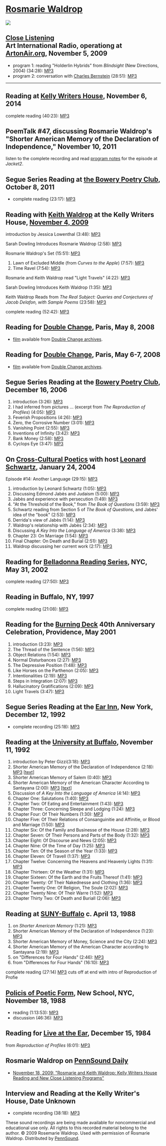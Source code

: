 [Rosmarie Waldrop](http://epc.buffalo.edu/authors/waldropr/index.html)
======================================================================

![](images/Waldrop-Rosmarie.JPG)

[Close Listening](Close-Listening.php)  
Art International Radio, operationg at [ArtonAir.org](http://artonair.org/), November 5, 2009
---------------------------------------------------------------------------------------------

-   program 1: reading "Holderlin Hybrids" from *Blindsight* (New Directions, 2004) (34:28): [MP3](http://media.sas.upenn.edu/pennsound/authors/Waldrop/Close-Listening/Waldrop-Rosmarie_Close-Listening_reading_11-05-09.mp3)
-   program 2: conversation with [Charles Bernstein](Bernstein.html) (28:51): [MP3](http://media.sas.upenn.edu/pennsound/authors/Waldrop/Close-Listening/Waldrop-Rosmarie_Close-Listening_conversation_11-05-09.mp3)

  

------------------------------------------------------------------------


Reading at [Kelly Writers House](http://writing.upenn.edu/wh/calendar/1114.php#6), November 6, 2014
---------------------------------------------------------------------------------------------------

complete reading (40:23): [MP3](https://media.sas.upenn.edu/pennsound/authors/Waldrop/11-6-2014/Waldrop-Rosmarie_complete-reading_KWH-UPenn_11-6-2014.mp3)

PoemTalk \#47, discussing Rosmarie Waldrop's "Shorter American Memory of the Declaration of Independence," November 10, 2011
----------------------------------------------------------------------------------------------------------------------------

listen to the complete recording and read [program notes](https://jacket2.org/commentary/inalienable-writes-poemtalk-47) for the episode at *Jacket2*.

Segue Series Reading at [the Bowery Poetry Club](Segue-BPC.php#10-8-11), October 8, 2011
----------------------------------------------------------------------------------------

-   complete reading (23:17): [MP3](http://media.sas.upenn.edu/pennsound/authors/Waldrop/Waldrop-Rosmarie_Segue-BPC_10-8-11.mp3)


Reading with [Keith Waldrop](Waldrop-K.html) at the Kelly Writers House, [November 4, 2009](http://writing.upenn.edu/wh/calendar/1109.php#4)
--------------------------------------------------------------------------------------------------------------------------------------------

introduction by Jessica Lowenthal (3:48): [MP3](http://media.sas.upenn.edu/pennsound/authors/Waldrop-Keith-and-Rosmarie_KWH_11-09/Waldrop-Rosmarie-and-Keith_01_Lowenthal-Intro_KWH-UPenn_11-04-2009.mp3)

Sarah Dowling Introduces Rosmarie Waldrop (2:58): [MP3](http://media.sas.upenn.edu/pennsound/authors/Waldrop-Keith-and-Rosmarie_KWH_11-09/Waldrop-Rosmarie-and-Keith_02_Dowling-Intro-R_KWH-UPenn_11-04-2009.mp3)

Rosmarie Waldrop's Set (15:51): [MP3](http://media.sas.upenn.edu/pennsound/authors/Waldrop-Keith-and-Rosmarie_KWH_11-09/Waldrop-Rosmarie-and-Keith_03_Rosmarie-Reading_KWH-UPenn_11-04-2009.mp3)

1.  Lawn of Excluded Middle (from *Curves to the Apple*) (7:57): [MP3](http://media.sas.upenn.edu/pennsound/authors/Waldrop/KWH-2009_Segmented/Waldrop-Rosmarie_01_Lawn-of-Excluded-Middle_KWH-UPenn_11-04-2009.mp3)
2.  Time Ravel (7:54): [MP3](http://media.sas.upenn.edu/pennsound/authors/Waldrop/KWH-2009_Segmented/Waldrop-Rosmarie_02_Time-Ravel_KWH-UPenn_11-04-2009.mp3)

  

Rosmarie and Keith Waldrop read "Light Travels" (4:22): [MP3](http://media.sas.upenn.edu/pennsound/authors/Waldrop-Keith-and-Rosmarie_KWH_11-09/Waldrop-Rosmarie-and-Keith_04_Rosmarie-and-Keith-Light-Travels_KWH-UPenn_11-04-2009.mp3)

Sarah Dowling Introduces Keith Waldrop (1:35): [MP3](http://media.sas.upenn.edu/pennsound/authors/Waldrop-Keith-and-Rosmarie_KWH_11-09/Waldrop-Rosmarie-and-Keith_05_Dowling-Intro-K_KWH-UPenn_11-04-2009.mp3)

Keith Waldrop Reads from *The Real Subject: Queries and Conjectures of Jacob Delafon, with Sample Poems* (23:58): [MP3](http://media.sas.upenn.edu/pennsound/authors/Waldrop-Keith-and-Rosmarie_KWH_11-09/Waldrop-Rosmarie-and-Keith_reading_KWH-UPenn_11-04-2009.mp3)

  
complete reading (52:42): [MP3](http://media.sas.upenn.edu/pennsound/authors/Waldrop-Keith-and-Rosmarie_KWH_11-09/Waldrop-Rosmarie-and-Keith_reading_KWH-UPenn_11-04-2009.mp3)

Reading for [Double Change](http://writing.upenn.edu/pennsound/x/Double-Change.php), Paris, May 8, 2008
-------------------------------------------------------------------------------------------------------

-   [film](http://doublechange.org/2008/05/08/08-05-08-autour-doskar-pastior/) available from [Double Change archives](http://doublechange.org/archives/).

Reading for [Double Change](http://writing.upenn.edu/pennsound/x/Double-Change.php), Paris, May 6-7, 2008
---------------------------------------------------------------------------------------------------------

-   [film](http://doublechange.org/2008/05/02/67-05-08-rosmarie-waldrop-universite-paris-est/) available from [Double Change archives](http://doublechange.org/archives/).

Segue Series Reading at the [Bowery Poetry Club](Segue-BPC.html), December 16, 2006
-----------------------------------------------------------------------------------

1.  introduction (3:26): [MP3](http://media.sas.upenn.edu/pennsound/authors/Waldrop/12-16-06/Waldrop-Rosmarie_01_Intro_Segue_NY_12-16-06.mp3)
2.  I had inferred from pictures ... (excerpt from *The Reproduction of Profiles*) (4:05): [MP3](%3Ca%20href=)
3.  Feverish Propositions (4:26): [MP3](http://media.sas.upenn.edu/pennsound/authors/Waldrop/12-16-06/Waldrop-Rosmarie_03_Feverish_Segue_NY_12-16-06.mp3)
4.  Zero, the Corrosive Number (3:01): [MP3](http://media.sas.upenn.edu/pennsound/authors/Waldrop/12-16-06/Waldrop-Rosmarie_04_Zero_Segue_NY_12-16-06.mp3)
5.  Vanishing Point (2:55): [MP3](http://media.sas.upenn.edu/pennsound/authors/Waldrop/12-16-06/Waldrop-Rosmarie_05_Vanishing-Point_Segue_NY_12-16-06.mp3)
6.  Inventions of Infinity (3:42): [MP3](http://media.sas.upenn.edu/pennsound/authors/Waldrop/12-16-06/Waldrop-Rosmarie_06_Inventions_Segue_NY_12-16-06.mp3)
7.  Bank Money (2:58): [MP3](http://media.sas.upenn.edu/pennsound/authors/Waldrop/12-16-06/Waldrop-Rosmarie_06_Inventions_Segue_NY_12-16-06.mp3)
8.  Cyclops Eye (3:47): [MP3](http://media.sas.upenn.edu/pennsound/authors/Waldrop/12-16-06/Waldrop-Rosmarie_08_Cyclops-Eye_Segue_NY_12-16-06.mp3)

On [Cross-Cultural Poetics](XCP.html) with host [Leonard Schwartz](Schwartz.html), January 24, 2004
---------------------------------------------------------------------------------------------------

Episode \#14: Another Language (29:15): [MP3](http://media.sas.upenn.edu/pennsound/groups/XCP/XCP_14_Waldrop_1-26-04.mp3)  

1.  introduction by Leonard Schwartz (1:05): [MP3](http://media.sas.upenn.edu/pennsound/groups/XCP/XCP_14_Waldrop_tracks/XCP_14_Waldrop_01_Intro_1-26-04.mp3)
2.  Discussing Edmond Jabès and Judaism (5:00): [MP3](http://media.sas.upenn.edu/pennsound/groups/XCP/XCP_14_Waldrop_tracks/XCP_14_Waldrop_02_Edmond-Jabes-and-Judaism_1-26-04.mp3)
3.  Jabès and experience with persecution (1:49): [MP3](http://media.sas.upenn.edu/pennsound/groups/XCP/XCP_14_Waldrop_tracks/XCP_14_Waldrop_03_Jabs-and-Persecution_1-26-04.mp3)
4.  "At the Threshold of the Book," from *The Book of Questions* (3:59): [MP3](http://media.sas.upenn.edu/pennsound/groups/XCP/XCP_14_Waldrop_tracks/XCP_14_Waldrop_04_At-The-Threshold-of-the-Book_1-26-04.mp3)
5.  Schwartz reading from Section 5 of *The Book of Questions*, and Jabès' idea of the "book" (2:53): [MP3](http://media.sas.upenn.edu/pennsound/groups/XCP/XCP_14_Waldrop_tracks/XCP_14_Waldrop_05_Section-5-Book-of-Questions_1-26-04.mp3)
6.  Derrida's view of Jabès (1:14): [MP3](http://media.sas.upenn.edu/pennsound/groups/XCP/XCP_14_Waldrop_tracks/XCP_14_Waldrop_06_Derrida-and-Jabes_1-26-04.mp3)
7.  Waldrop's relationship with Jabès (2:34): [MP3](http://media.sas.upenn.edu/pennsound/groups/XCP/XCP_14_Waldrop_tracks/XCP_14_Waldrop_07_Waldrops-relationship-with-Jabes_1-26-04.mp3)
8.  Discussing *A Key Into the Language of America* (3:38): [MP3](http://media.sas.upenn.edu/pennsound/groups/XCP/XCP_14_Waldrop_tracks/XCP_14_Waldrop_08_A-Key0Into-the-Language-of-America_1-26-04.mp3)
9.  Chapter 23: On Marriage (1:54): [MP3](http://media.sas.upenn.edu/pennsound/groups/XCP/XCP_14_Waldrop_tracks/XCP_14_Waldrop_09_Chapter-23-On-Marriage_1-26-04.mp3)
10. Final Chapter: On Death and Burial (2:51): [MP3](http://media.sas.upenn.edu/pennsound/groups/XCP/XCP_14_Waldrop_tracks/XCP_14_Waldrop_10_Final-Chapter-On-Death-Burial_1-26-04.mp3)
11. Waldrop discussing her current work (2:17): [MP3](http://media.sas.upenn.edu/pennsound/groups/XCP/XCP_14_Waldrop_tracks/XCP_14_Waldrop_11_Discussing-Current-Work_1-26-04.mp3)

Reading for [Belladonna Reading Series](http://writing.upenn.edu/pennsound/x/Belladonna.php), NYC, May 31, 2002
---------------------------------------------------------------------------------------------------------------

complete reading (27:50): [MP3](http://media.sas.upenn.edu/pennsound/authors/Waldrop/Waldrop-Rosemarie_Belladonna_5-31-02.mp3)

Reading in Buffalo, NY, 1997
----------------------------

complete reading (21:08): [MP3](http://media.sas.upenn.edu/pennsound/authors/Waldrop/Waldrop-Rosmarie_Complete-Reading_Buffalo_1997.mp3)

Reading for the [Burning Deck](Burning-Deck.php) 40th Anniversary Celebration, Providence, May 2001
---------------------------------------------------------------------------------------------------

1.  introduction (3:23): [MP3](http://media.sas.upenn.edu/pennsound/authors/Waldrop/Burning-Deck/Waldrop-Rosmarie_03_Introduction_Burning-Deck-40th-Anniversary_Volume-V_05-2001.mp3)
2.  The Thread of the Sentence (1:56): [MP3](http://media.sas.upenn.edu/pennsound/authors/Waldrop/Burning-Deck/Waldrop-Rosmarie_04_The-Thread-Of-The-Sentence_Burning-Deck-40th-Anniversary_Volume-V_05-2001.mp3)
3.  Object Relations (1:54): [MP3](http://media.sas.upenn.edu/pennsound/authors/Waldrop/Burning-Deck/Waldrop-Rosmarie_05_Object-Relations_Burning-Deck-40th-Anniversary_Volume-V_05-2001.mp3)
4.  Normal Disturbances (2:27): [MP3](http://media.sas.upenn.edu/pennsound/authors/Waldrop/Burning-Deck/Waldrop-Rosmarie_06_Normal-Disturbances_Burning-Deck-40th-Anniversary_Volume-V_05-2001.mp3)
5.  The Depressive Position (1:48): [MP3](http://media.sas.upenn.edu/pennsound/authors/Waldrop/Burning-Deck/Waldrop-Rosmarie_07_The-Depressive-Position_Burning-Deck-40th-Anniversary_Volume-V_05-2001.mp3)
6.  Like Horses on the Parthenon (2:05): [MP3](http://media.sas.upenn.edu/pennsound/authors/Waldrop/Burning-Deck/Waldrop-Rosmarie_08_Like-Horses-On-The-Parthenon_Burning-Deck-40th-Anniversary_Volume-V_05-2001.mp3)
7.  Intentionalities (2:19): [MP3](http://media.sas.upenn.edu/pennsound/authors/Waldrop/Burning-Deck/Waldrop-Rosmarie_09_Intentionalities_Burning-Deck-40th-Anniversary_Volume-V_05-2001.mp3)
8.  Steps in Integration (2:07): [MP3](http://media.sas.upenn.edu/pennsound/authors/Waldrop/Burning-Deck/Waldrop-Rosmarie_10_Steps-In-Integration_Burning-Deck-40th-Anniversary_Volume-V_05-2001.mp3)
9.  Hallucinatory Gratifications (2:09): [MP3](http://media.sas.upenn.edu/pennsound/authors/Waldrop/Burning-Deck/Waldrop-Rosmarie_11_Hallucinatory-Gratifications_Burning-Deck-40th-Anniversary_Volume-V_05-2001.mp3)
10. Light Travels (3:47): [MP3](http://media.sas.upenn.edu/pennsound/authors/Waldrop-K/Burning-Deck/Waldrop-Keith-Rosmarie_12_Light-Travels_Burning-Deck-40th-Anniversary_Volume-V_05-2001.mp3)


Segue Series Reading at the [Ear Inn](Ear-Inn.php), New York, December 12, 1992
-------------------------------------------------------------------------------

-   complete recording (25:18): [MP3](http://media.sas.upenn.edu/pennsound/authors/Waldrop/Waldrop-Rosmarie_Complete-Reading_Ear-Inn_NYC_12-12-92.mp3)


Reading at the [University at Buffalo](Buffalo.php), November 11, 1992
----------------------------------------------------------------------

1.  introduction by Peter Gizzi(3:18): [MP3](http://media.sas.upenn.edu/pennsound/authors/Waldrop/UB-1992/Waldrop-Rosmarie_01_Intro_UB_11-11-92.mp3)
2.  Shorter American Memory of the Declaration of Independence (2:18): [MP3](http://media.sas.upenn.edu/pennsound/authors/Waldrop/UB-1992/Waldrop-Rosmarie_02_Shortr-Am-Memry-Dec-Indepndnce_UB_11-11-92.mp3)
    \[[text](http://media.sas.upenn.edu/afilreis/Waldrop-Rosmarie_Shorter-American-Memory_1988.pdf)\]
3.  Shorter American Memory of Salem (0:40): [MP3](http://media.sas.upenn.edu/pennsound/authors/Waldrop/UB-1992/Waldrop-Rosmarie_03_Shortr-Am-Memry-Salem_UB_11-11-92.mp3)
4.  Shorter American Memory of the American Character According to Santayana (2:00): [MP3](http://media.sas.upenn.edu/pennsound/authors/Waldrop/UB-1992/Waldrop-Rosmarie_04_Shortr-Am-Memry-Am-Charctr_UB_11-11-92.mp3)
    \[[text](http://media.sas.upenn.edu/afilreis/Waldrop-Rosmarie_Shorter-American-Memory_1988.pdf)\]
5.  Discussion of *A Key Into the Language of America* (4:14): [MP3](http://media.sas.upenn.edu/pennsound/authors/Waldrop/UB-1992/Waldrop-Rosmarie_05_Key-into-Lang-of-Am-intro_UB_11-11-92.mp3)
6.  Chapter One: Salutations (1:40): [MP3](http://media.sas.upenn.edu/pennsound/authors/Waldrop/UB-1992/Waldrop-Rosmarie_06_Chaptr-1_UB_11-11-92.mp3)
7.  Chapter Two: Of Eating and Entertainment (1:43): [MP3](http://media.sas.upenn.edu/pennsound/authors/Waldrop/UB-1992/Waldrop-Rosmarie_07_Chaptr-2_UB_11-11-92.mp3)
8.  Chapter Three: Concerning Sleepe and Lodging (1:24): [MP3](http://media.sas.upenn.edu/pennsound/authors/Waldrop/UB-1992/Waldrop-Rosmarie_08_Chaptr-3_UB_11-11-92.mp3)
9.  Chapter Four: Of Their Numbers (1:30): [MP3](http://media.sas.upenn.edu/pennsound/authors/Waldrop/UB-1992/Waldrop-Rosmarie_09_Chaptr-4_UB_11-11-92.mp3)
10. Chapter Five: Of Their Relations of Consanguinitie and Affinitie, or Blood and Marriage (1:50): [MP3](http://media.sas.upenn.edu/pennsound/authors/Waldrop/UB-1992/Waldrop-Rosmarie_10_Chaptr-5_UB_11-11-92.mp3)
11. Chapter Six: Of the Family and Businesse of the House (2:28): [MP3](http://media.sas.upenn.edu/pennsound/authors/Waldrop/UB-1992/Waldrop-Rosmarie_11_Chaptr-6_UB_11-11-92.mp3)
12. Chapter Seven: Of Their Persons and Parts of the Body (1:32): [MP3](http://media.sas.upenn.edu/pennsound/authors/Waldrop/UB-1992/Waldrop-Rosmarie_12_Chaptr-7_UB_11-11-92.mp3)
13. Chapter Eight: Of Discourse and News (2:05): [MP3](http://media.sas.upenn.edu/pennsound/authors/Waldrop/UB-1992/Waldrop-Rosmarie_13_Chaptr-8_UB_11-11-92.mp3)
14. Chapter Nine: Of the Time of Day (1:25): [MP3](http://media.sas.upenn.edu/pennsound/authors/Waldrop/UB-1992/Waldrop-Rosmarie_14_Chaptr-9_UB_11-11-92.mp3)
15. Chapter Ten: Of the Season of the Year (1:33): [MP3](http://media.sas.upenn.edu/pennsound/authors/Waldrop/UB-1992/Waldrop-Rosmarie_15_Chaptr-10_UB_11-11-92.mp3)
16. Chapter Eleven: Of Travell (1:37): [MP3](http://media.sas.upenn.edu/pennsound/authors/Waldrop/UB-1992/Waldrop-Rosmarie_16_Chaptr-11-UB_11-11-92.mp3)
17. Chapter Twelve: Concerning the Heavens and Heavenly Lights (1:31): [MP3](http://media.sas.upenn.edu/pennsound/authors/Waldrop/UB-1992/Waldrop-Rosmarie_17_Chaptr-12-UB_11-11-92.mp3)
18. Chapter Thirteen: Of the Weather (1:31): [MP3](http://media.sas.upenn.edu/pennsound/authors/Waldrop/UB-1992/Waldrop-Rosmarie_18_Chaptr-13_UB_11-11-92.mp3)
19. Chapter Sixteen: Of the Earth and the Fruits Thereof (1:41): [MP3](http://media.sas.upenn.edu/pennsound/authors/Waldrop/UB-1992/Waldrop-Rosmarie_19_Chaptr-16_UB_11-11-92.mp3)
20. Chapter Twenty: Of Their Nakednesse and Clothing (1:36): [MP3](http://media.sas.upenn.edu/pennsound/authors/Waldrop/UB-1992/Waldrop-Rosmarie_21_Chaptr-20_UB_11-11-92.mp3)
21. Chapter Twenty One: Of Religion, The Soule (2:02): [MP3](http://media.sas.upenn.edu/pennsound/authors/Waldrop/UB-1992/Waldrop-Rosmarie_22_Chaptr-21_UB_11-11-92.mp3)
22. Chapter Twenty Nine: Of Their Warre (1:52): [MP3](http://media.sas.upenn.edu/pennsound/authors/Waldrop/UB-1992/Waldrop-Rosmarie_23_Chaptr-29_UB_11-11-92.mp3)
23. Chapter Thirty Two: Of Death and Buriall (2:06): [MP3](http://media.sas.upenn.edu/pennsound/authors/Waldrop/UB-1992/Waldrop-Rosmarie_24_Chaptr-32_UB_11-11-92.mp3)

Reading at [SUNY-Buffalo](Buffalo.php) c. April 13, 1988
--------------------------------------------------------

1.  on *Shorter American Memory* (1:21): [MP3](https://media.sas.upenn.edu/pennsound/authors/Waldrop/1988/Waldrop-Rosmarie_01_on-Shorter-American-Memory_Buffalo-4-13-88.mp3)
2.  Shorter American Memory of the Declaration of Independence (1:23): [MP3](http://media.sas.upenn.edu/pennsound/authors/Waldrop/1988/Waldrop-Rosmarie_02_Shorter-American-Memory-of-the-Declaration-of-Independence_Buffalo-4-13-88.mp3)
3.  Shorter American Memory of Money, Science and the City (2:24): [MP3](http://media.sas.upenn.edu/pennsound/authors/Waldrop/1988/Waldrop-Rosmarie_03_Shorter-American-Memory-of-Money-Science-and-the-City_Buffalo-4-13-88.mp3)
4.  Shorter American Memory of the American Character according to Santayana (2:19): [MP3](http://media.sas.upenn.edu/pennsound/authors/Waldrop/1988/Waldrop-Rosmarie_04_Shorter-American-Memory-of-the-American-Character-according-to-Santayana_Buffalo-4-13-88.mp3)
5.  on "Differences for Four Hands" (2:46): [MP3](http://media.sas.upenn.edu/pennsound/authors/Waldrop/1988/Waldrop-Rosmarie_05_on-Differences-for-Four-Hands_Buffalo-4-13-88.mp3)
6.  from "Differences for Four Hands" (16:10): [MP3](http://media.sas.upenn.edu/pennsound/authors/Waldrop/1988/Waldrop-Rosmarie_06_from-Differences-for-Four-Hands_Buffalo-4-13-88.mp3)

complete reading (27:14) [MP3](https://media.sas.upenn.edu/pennsound/authors/Waldrop/1988/Waldrop-Rosmarie_Buffalo-c-April-13-1988.mp3) cuts off at end with intro of Reproduction of Profie

[Policis of Poetic Form](http://writing.upenn.edu/pennsound/x/Politics-of-Poetic-Form.php), New School, NYC, November 18, 1988
------------------------------------------------------------------------------------------------------------------------------

-   reading (1:13:53): [MP3](http://media.sas.upenn.edu/pennsound/authors/Waldrop/11-18-1988/Waldorp-Rosmarie_Reading_New-School_NYC_11-18-1988.mp3)
-   discussion (46:36): [MP3](http://media.sas.upenn.edu/pennsound/authors/Waldrop/11-18-1988/Waldrop-Rosmarie_02_Discussion_New-School_NYC_11-18-88.mp3)

Reading for [Live at the Ear](Live-at-the-Ear-1994.html), December 15, 1984
---------------------------------------------------------------------------

from *Reproduction of Profiles* (6:01): [MP3](http://media.sas.upenn.edu/pennsound/authors/Waldrop/Waldrop-Rosmarie_from-Reproduction-of-Profiles_12-15-84_Live@Ear_05.mp3)

Rosmarie Waldrop on [PennSound Daily](http://writing.upenn.edu/pennsound/daily)
-------------------------------------------------------------------------------

-   [November 18, 2009: "Rosmarie and Keith Waldrop: Kelly Writers House Reading and New Close Listening Programs"](http://writing.upenn.edu/pennsound/daily/200911.php#18_18:03)

Interview and Reading at the Kelly Writer's House, Date Unknown
---------------------------------------------------------------

-   complete recording (38:18): [MP3](https://media.sas.upenn.edu/pennsound/authors/Waldrop/Waldrop-Rosmarie_Interview-and-Poetry_Writers-House.mp3)

  
  

These sound recordings are being made available for noncommercial and educational use only. All rights to this recorded material belong to the author.
© 2009 Rosemarie Waldrop. Used with permission of Rosmarie Waldrop. Distributed by [PennSound](../index.html).
